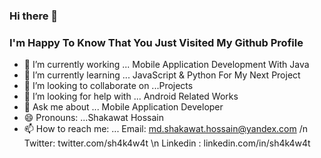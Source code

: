 ### Hi there 👋
### I'm Happy To Know That You Just Visited My Github Profile

- 🔭 I’m currently working ... Mobile Application Development With Java
- 🌱 I’m currently learning ... JavaScript & Python For My Next Project
- 👯 I’m looking to collaborate on ...Projects
- 🤔 I’m looking for help with ... Android Related Works
- 💬 Ask me about ... Mobile Application Developer
- 😄 Pronouns: ...Shakawat Hossain
- 📫 How to reach me: ... 
  Email: md.shakawat.hossain@yandex.com /n
  Twitter: twitter.com/sh4k4w4t \n
  Linkedin : linkedin.com/in/sh4k4w4t


<!--
**sh4k4w4t/sh4k4w4t** is a ✨ _special_ ✨ repository because its `README.md` (this file) appears on your GitHub profile.

Here are some ideas to get you started:

- 🔭 I’m currently working on ...
- 🌱 I’m currently learning ...
- 👯 I’m looking to collaborate on ...
- 🤔 I’m looking for help with ...
- 💬 Ask me about ...
- 📫 How to reach me: ...
- 😄 Pronouns: ...
- ⚡ Fun fact: ...
-->
